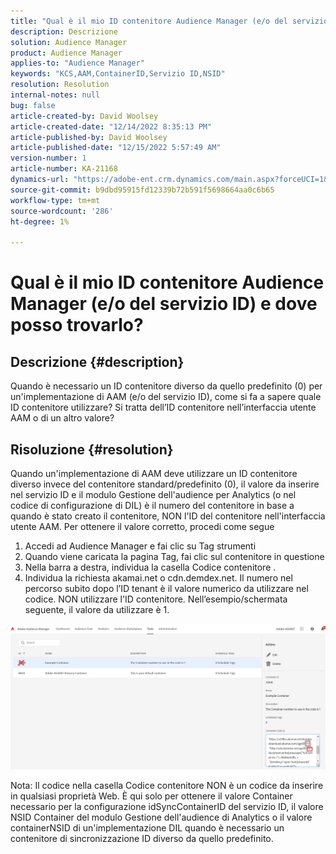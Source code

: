 ```yaml
---
title: "Qual è il mio ID contenitore Audience Manager (e/o del servizio ID) e dove posso trovarlo?"
description: Descrizione
solution: Audience Manager
product: Audience Manager
applies-to: "Audience Manager"
keywords: "KCS,AAM,ContainerID,Servizio ID,NSID"
resolution: Resolution
internal-notes: null
bug: false
article-created-by: David Woolsey
article-created-date: "12/14/2022 8:35:13 PM"
article-published-by: David Woolsey
article-published-date: "12/15/2022 5:57:49 AM"
version-number: 1
article-number: KA-21168
dynamics-url: "https://adobe-ent.crm.dynamics.com/main.aspx?forceUCI=1&pagetype=entityrecord&etn=knowledgearticle&id=14ebc5cb-ee7b-ed11-81ac-6045bd006a22"
source-git-commit: b9dbd95915fd12339b72b591f5698664aa0c6b65
workflow-type: tm+mt
source-wordcount: '286'
ht-degree: 1%

---
```


# Qual è il mio ID contenitore Audience Manager (e/o del servizio ID) e dove posso trovarlo?

## Descrizione {#description}


Quando è necessario un ID contenitore diverso da quello predefinito (0) per un&#39;implementazione di AAM (e/o del servizio ID), come si fa a sapere quale ID contenitore utilizzare? Si tratta dell’ID contenitore nell’interfaccia utente AAM o di un altro valore?


## Risoluzione {#resolution}


Quando un&#39;implementazione di AAM deve utilizzare un ID contenitore diverso invece del contenitore standard/predefinito (0), il valore da inserire nel servizio ID e il modulo Gestione dell&#39;audience per Analytics (o nel codice di configurazione di DIL) è il numero del contenitore in base a quando è stato creato il contenitore, NON l&#39;ID del contenitore nell&#39;interfaccia utente AAM. Per ottenere il valore corretto, procedi come segue

1. Accedi ad Audience Manager e fai clic su Tag strumenti
2. Quando viene caricata la pagina Tag, fai clic sul contenitore in questione
3. Nella barra a destra, individua la casella Codice contenitore .
4. Individua la richiesta akamai.net o cdn.demdex.net. Il numero nel percorso subito dopo l’ID tenant è il valore numerico da utilizzare nel codice. NON utilizzare l&#39;ID contenitore. Nell’esempio/schermata seguente, il valore da utilizzare è 1.


![](assets/4768ad75-347c-ed11-81ac-6045bd006a22.png)

Nota: Il codice nella casella Codice contenitore NON è un codice da inserire in qualsiasi proprietà Web. È qui solo per ottenere il valore Container necessario per la configurazione idSyncContainerID del servizio ID, il valore NSID Container del modulo Gestione dell&#39;audience di Analytics o il valore containerNSID di un&#39;implementazione DIL quando è necessario un contenitore di sincronizzazione ID diverso da quello predefinito.


